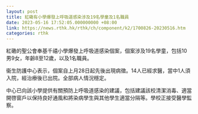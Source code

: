```yaml
---
layout: post
title: 紅磡有小學爆發上呼吸道感染涉及19名學童及1名職員
date: 2023-05-16 17:52:05.000000000 +08:00
link: https://news.rthk.hk/rthk/ch/component/k2/1700826-20230516.htm
categories: rthk
---
```


紅磡的聖公會奉基千禧小學爆發上呼吸道感染個案，個案涉及19名學童，包括10男9女，年齡8至12歲，以及1名職員。

衞生防護中心表示，個案自上月28日起先後出現病徵。14人已經求醫，當中1人須入院，經治療後已出院。全部病人情況穩定。
 
中心已向該小學提供有關預防上呼吸道感染的建議，包括建議該校清潔消毒、適當開啓窗戶以保持良好通風和將染病學生與其他學生適當分隔等。學校正接受醫學監察。
